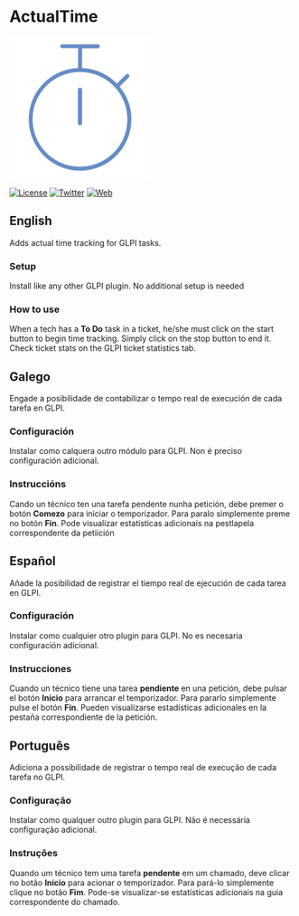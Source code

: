 # ActualTime

<img src="https://raw.githubusercontent.com/ticgal/actualtime/multimedia/actualtime-logo-trans.png" alt="ActualTime Logo" height="250px" width="250px" class="js-lazy-loaded">

[![License](https://img.shields.io/badge/License-GNU%20AGPLv3-blue.svg?style=flat-square)](https://github.com/ticgal/actualtime/blob/master/LICENSE)
[![Twitter](https://img.shields.io/badge/Twitter-TICgal-blue.svg?style=flat-square)](https://twitter.com/ticgalcom)
[![Web](https://img.shields.io/badge/Web-TICgal-blue.svg?style=flat-square)](https://tic.gal/)

## English
Adds actual time tracking for GLPI tasks.
### Setup
Install like any other GLPI plugin.
No additional setup is needed
### How to use
When a tech has a **To Do** task in a ticket, he/she must click on the start button to begin time tracking.
Simply click on the stop button to end it.
Check ticket stats on the GLPI ticket statistics tab.
## Galego
Engade a posibilidade de contabilizar o tempo real de execución de cada tarefa en GLPI.
### Configuración
Instalar como calquera outro módulo para GLPI.
Non é preciso configuración adicional.
### Instruccións
Cando un técnico ten una tarefa pendente nunha petición, debe premer o botón **Comezo** para iniciar o temporizador.
Para paralo simplemente preme no botón **Fin**.
Pode visualizar estatísticas adicionais na pestlapela correspondente da petiición
## Español
Añade la posibilidad de registrar el tiempo real de ejecución de cada tarea en GLPI.
### Configuración
Instalar como cualquier otro plugin para GLPI. 
No es necesaria configuración adicional.
### Instrucciones
Cuando un técnico tiene una tarea **pendiente** en una petición, debe pulsar el botón **Inicio** para arrancar el temporizador.
Para pararlo simplemente pulse el botón **Fin**.
Pueden visualizarse estadísticas adicionales en la pestaña correspondiente de la petición.
## Português
Adiciona a possibilidade de registrar o tempo real de execução de cada tarefa no GLPI.
### Configuração
Instalar como qualquer outro plugin para GLPI. 
Não é necessária configuração adicional.
### Instruções
Quando um técnico tem uma tarefa **pendente** em um chamado, deve clicar no botão **Início** para acionar o temporizador.
Para pará-lo simplemente clique no botão **Fim**.
Pode-se visualizar-se estatísticas adicionais na guia correspondente do chamado.
